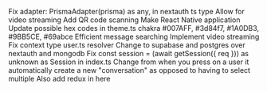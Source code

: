Fix adapter: PrismaAdapter(prisma) as any, in nextauth ts type
Allow for video streaming
Add QR code scanning
Make React Native application
Update possible hex codes in theme.ts chakra #007AFF, #3d84f7, #1A0DB3, #9BB5CE, #69abce
Efficient message searching
Implement video streaming
Fix context type user.ts resolver
Change to supabase and postgres over nextauth and mongodb
Fix const session = (await getSession({ req })) as unknown as Session in index.ts
Change from when you press on a user it automatically create a new "conversation" as opposed to having to select multiple
Also add redux in here
